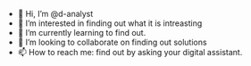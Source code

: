 - 👋 Hi, I’m @d-analyst
- 👀 I’m interested in finding out what it is intreasting 
- 🌱 I’m currently learning to find out.
- 💞️ I’m looking to collaborate on finding out solutions 
- 📫 How to reach me: find out by asking your digital assistant.

<!---
d-analyst/d-analyst could become a ✨ special ✨ repository after I will found out its `README.md` (this file) appears on your GitHub profile.
You can click the Preview link to take a found out my changes.
--->
